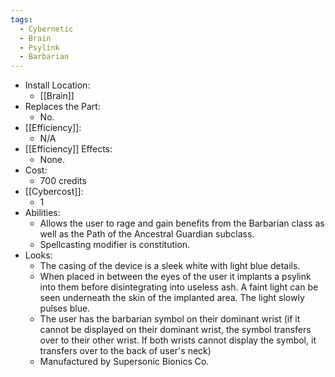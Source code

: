 ```yaml
---
tags:
  - Cybernetic
  - Brain
  - Psylink
  - Barbarian
---
```

* Install Location:
	* [[Brain]]
* Replaces the Part:
	* No.
* [[Efficiency]]:
	* N/A
* [[Efficiency]] Effects:
	- None.
* Cost:
	* 700 credits
* [[Cybercost]]:
	* 1
* Abilities:
	* Allows the user to rage and gain benefits from the Barbarian class as well as the Path of the Ancestral Guardian subclass.
	* Spellcasting modifier is constitution.
* Looks:
	* The casing of the device is a sleek white with light blue details.
	* When placed in between the eyes of the user it implants a psylink into them before disintegrating into useless ash. A faint light can be seen underneath the skin of the implanted area. The light slowly pulses blue.
	* The user has the barbarian symbol on their dominant wrist (if it cannot be displayed on their dominant wrist, the symbol transfers over to their other wrist. If both wrists cannot display the symbol, it transfers over to the back of user's neck)
	* Manufactured by Supersonic Bionics Co.